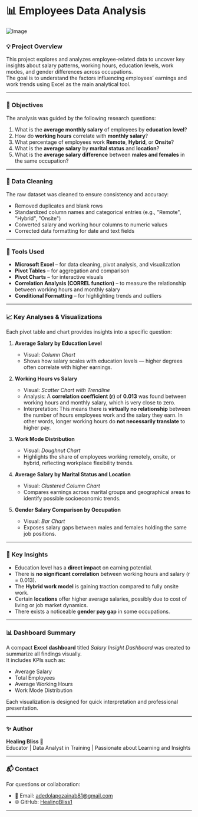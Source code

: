 # 📊 Employees Data Analysis

![Image](https://github.com/user-attachments/assets/e62258a6-91ad-4807-952a-5bf5c8813155)

### 💡 Project Overview
This project explores and analyzes employee-related data to uncover key insights about salary patterns, working hours, education levels, work modes, and gender differences across occupations.  
The goal is to understand the factors influencing employees’ earnings and work trends using Excel as the main analytical tool.

---

### 🎯 Objectives
The analysis was guided by the following research questions:

1. What is the **average monthly salary** of employees by **education level**?  
2. How do **working hours** correlate with **monthly salary**?  
3. What percentage of employees work **Remote**, **Hybrid**, or **Onsite**?  
4. What is the **average salary** by **marital status** and **location**?  
5. What is the **average salary difference** between **males and females** in the same occupation?

---

### 🧹 Data Cleaning
The raw dataset was cleaned to ensure consistency and accuracy:
- Removed duplicates and blank rows  
- Standardized column names and categorical entries (e.g., "Remote", "Hybrid", "Onsite")  
- Converted salary and working hour columns to numeric values  
- Corrected data formatting for date and text fields  

---

### 🧮 Tools Used
- **Microsoft Excel** – for data cleaning, pivot analysis, and visualization  
- **Pivot Tables** – for aggregation and comparison  
- **Pivot Charts** – for interactive visuals  
- **Correlation Analysis (CORREL function)** – to measure the relationship between working hours and monthly salary  
- **Conditional Formatting** – for highlighting trends and outliers  

---

### 📈 Key Analyses & Visualizations
Each pivot table and chart provides insights into a specific question:

1. **Average Salary by Education Level**  
   - Visual: *Column Chart*  
   - Shows how salary scales with education levels — higher degrees often correlate with higher earnings.  

2. **Working Hours vs Salary**  
   - Visual: *Scatter Chart with Trendline*  
   - Analysis: A **correlation coefficient (r)** of **0.013** was found between working hours and monthly salary, which is very close to zero.  
   - Interpretation: This means there is **virtually no relationship** between the number of hours employees work and the salary they earn. In other words, longer working hours do **not necessarily translate** to higher pay.  

3. **Work Mode Distribution**  
   - Visual: *Doughnut Chart*  
   - Highlights the share of employees working remotely, onsite, or hybrid, reflecting workplace flexibility trends.  

4. **Average Salary by Marital Status and Location**  
   - Visual: *Clustered Column Chart*  
   - Compares earnings across marital groups and geographical areas to identify possible socioeconomic trends.  

5. **Gender Salary Comparison by Occupation**  
   - Visual: *Bar Chart*  
   - Exposes salary gaps between males and females holding the same job positions.  

---

### 🧭 Key Insights
- Education level has a **direct impact** on earning potential.  
- There is **no significant correlation** between working hours and salary (r = 0.013).  
- The **Hybrid work model** is gaining traction compared to fully onsite work.  
- Certain **locations** offer higher average salaries, possibly due to cost of living or job market dynamics.  
- There exists a noticeable **gender pay gap** in some occupations.  

---

### 📊 Dashboard Summary
A compact **Excel dashboard** titled *Salary Insight Dashboard* was created to summarize all findings visually.  
It includes KPIs such as:
- Average Salary  
- Total Employees  
- Average Working Hours  
- Work Mode Distribution  

Each visualization is designed for quick interpretation and professional presentation.

---

### ✨ Author
**Healing Bliss 💫**  
Educator | Data Analyst in Training | Passionate about Learning and Insights  

---

### 📬 Contact
For questions or collaboration:
- 📧 Email: adedolapozainab81@gmail.com  
- 🌐 GitHub: [HealingBliss1](https://github.com/Healingbliss1)  
  
---
